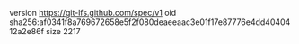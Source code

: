 version https://git-lfs.github.com/spec/v1
oid sha256:af0341f8a769672658e5f2f080deaeeaac3e01f17e87776e4dd4040412a2e86f
size 2217

